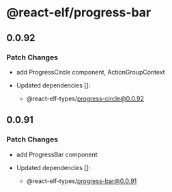 # @react-elf/progress-bar

## 0.0.92

### Patch Changes

- add ProgressCircle component, ActionGroupContext

- Updated dependencies []:
  - @react-elf-types/progress-circle@0.0.92

## 0.0.91

### Patch Changes

- add ProgressBar component

- Updated dependencies []:
  - @react-elf-types/progress-bar@0.0.91
